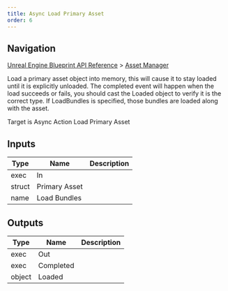 ```yaml
---
title: Async Load Primary Asset
order: 6
---
```

## Navigation

[Unreal Engine Blueprint API Reference](https://dev.epicgames.com/documentation/en-us/unreal-engine/BlueprintAPI) > [Asset Manager](https://dev.epicgames.com/documentation/en-us/unreal-engine/BlueprintAPI/AssetManager)

Load a primary asset object into memory, this will cause it to stay loaded until it is explicitly unloaded.
The completed event will happen when the load succeeds or fails, you should cast the Loaded object to verify it is the correct type.
If LoadBundles is specified, those bundles are loaded along with the asset.

Target is Async Action Load Primary Asset

## Inputs

| Type | Name | Description |
| --- | --- | --- |
| exec | In |  |
| struct | Primary Asset |  |
| name | Load Bundles |  |

## Outputs

| Type | Name | Description |
| --- | --- | --- |
| exec | Out |  |
| exec | Completed |  |
| object | Loaded |  |
